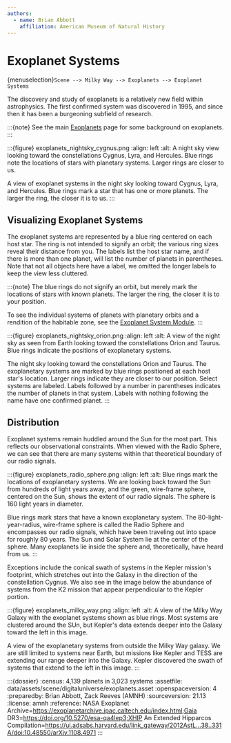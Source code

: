 ```yaml
---
authors:
  - name: Brian Abbott
    affiliation: American Museum of Natural History
---
```



# Exoplanet Systems

{menuselection}`Scene --> Milky Way --> Exoplanets --> Exoplanet Systems`


The discovery and study of exoplanets is a relatively new field within astrophysics. The first confirmed system was discovered in 1995, and since then it has been a burgeoning subfield of research.


:::{note}
See the main [Exoplanets](../index) page for some background on exoplanets.
:::


:::{figure} exoplanets_nightsky_cygnus.png
:align: left
:alt: A night sky view looking toward the constellations Cygnus, Lyra, and Hercules. Blue rings note the locations of stars with planetary systems. Larger rings are closer to us.

A view of exoplanet systems in the night sky looking toward Cygnus, Lyra, and Hercules. Blue rings mark a star that has one or more planets. The larger the ring, the closer it is to us. 
:::



## Visualizing Exoplanet Systems

The exoplanet systems are represented by a blue ring centered on each host star. The ring is not intended to signify an orbit; the various ring sizes reveal their distance from you. The labels list the host star name, and if there is more than one planet, will list the number of planets in parentheses. Note that not all objects here have a label, we omitted the longer labels to keep the view less cluttered.

:::{note}
The blue rings do not signify an orbit, but merely mark the locations of stars with known planets. The larger the ring, the closer it is to your position.

To see the individual systems of planets with planetary orbits and a rendition of the habitable zone, see the [Exoplanet System Module](../exoplanet-system-module/index).
:::


:::{figure} exoplanets_nightsky_orion.png
:align: left
:alt: A view of the night sky as seen from Earth looking toward the constellations Orion and Taurus. Blue rings indicate the positions of exoplanetary systems.

The night sky looking toward the constellations Orion and Taurus. The exoplanetary systems are marked by blue rings positioned at each host star's location. Larger rings indicate they are closer to our position. Select systems are labeled. Labels followed by a number in parentheses indicates the number of planets in that system. Labels with nothing following the name have one confirmed planet.
:::


## Distribution

Exoplanet systems remain huddled around the Sun for the most part. This reflects our observational constraints. When viewed with the Radio Sphere, we can see that there are many systems within that theoretical boundary of our radio signals.


:::{figure} exoplanets_radio_sphere.png
:align: left
:alt: Blue rings mark the locations of exoplanetary systems. We are looking back toward the Sun from hundreds of light years away, and the green, wire-frame sphere, centered on the Sun, shows the extent of our radio signals. The sphere is 160 light years in diameter.

Blue rings mark stars that have a known exoplanetary system. The 80-light-year-radius, wire-frame sphere is called the Radio Sphere and encompasses our radio signals, which have been traveling out into space for roughly 80 years. The Sun and Solar System lie at the center of the sphere. Many exoplanets lie inside the sphere and, theoretically, have heard from us.
:::



Exceptions include the conical swath of systems in the Kepler mission's footprint, which stretches out into the Galaxy in the direction of the constellation Cygnus. We also see in the image below the abundance of systems from the K2 mission that appear perpendicular to the Kepler portion.


:::{figure} exoplanets_milky_way.png
:align: left
:alt: A view of the Milky Way Galaxy with the exoplanet systems shown as blue rings. Most systems are clustered around the SUn, but Kepler's data extends deeper into the Galaxy toward the left in this image.

A view of the exoplanetary systems from outside the Milky Way galaxy. We are still limited to systems near Earth, but missions like Kepler and TESS are extending our range deeper into the Galaxy. Kepler discovered the swath of systems that extend to the left in this image.
:::




:::{dossier}
:census: 4,139 planets in 3,023 systems
:assetfile: data/assets/scene/digitaluniverse/exoplanets.asset
:openspaceversion: 4
:preparedby: Brian Abbott, Zack Reeves (AMNH)
:sourceversion: 21.13
:license: amnh
:reference: NASA Exoplanet Archive=https://exoplanetarchive.ipac.caltech.edu/index.html;Gaia DR3=https://doi.org/10.5270/esa-qa4lep3;XHIP An Extended Hipparcos Compilation=https://ui.adsabs.harvard.edu/link_gateway/2012AstL...38..331A/doi:10.48550/arXiv.1108.4971
:::
